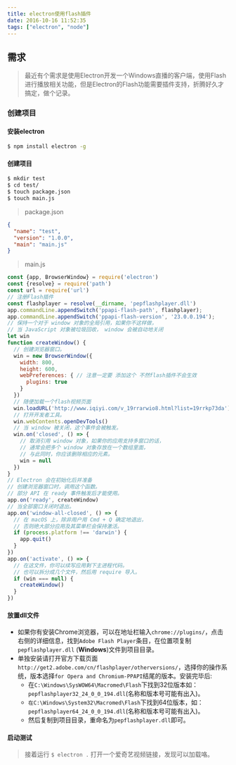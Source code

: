 ```yaml
---
title: electron使用flash插件
date: 2016-10-16 11:52:35
tags: ["electron", "node"]
---
```


## 需求
> 最近有个需求是使用Electron开发一个Windows直播的客户端，使用Flash进行播放相关功能，但是Electron的Flash功能需要插件支持，折腾好久才搞定，做个记录。  
### 创建项目
#### 安装electron  
```bash
$ npm install electron -g
```
#### 创建项目
```bash
$ mkdir test
$ cd test/
$ touch package.json
$ touch main.js
```
> package.json  
```json
{
  "name": "test",
  "version": "1.0.0",
  "main": "main.js"
}
```
> main.js  
```js
const {app, BrowserWindow} = require('electron')
const {resolve} = require('path')
const url = require('url')
// 注册Flash插件
const flashplayer = resolve(__dirname, 'pepflashplayer.dll')
app.commandLine.appendSwitch('ppapi-flash-path', flashplayer);
app.commandLine.appendSwitch('ppapi-flash-version', '23.0.0.194');
// 保持一个对于 window 对象的全局引用，如果你不这样做，
// 当 JavaScript 对象被垃圾回收， window 会被自动地关闭
let win
function createWindow() {
  // 创建浏览器窗口。
  win = new BrowserWindow({
    width: 800,
    height: 600,
    webPreferences: { // 注意一定要 添加这个 不然flash插件不会生效
      plugins: true
    }
  })
  // 随便加载一个flash视频页面
  win.loadURL('http://www.iqiyi.com/v_19rrarwio8.html?list=19rrkp73da')
  // 打开开发者工具。
  win.webContents.openDevTools()
  // 当 window 被关闭，这个事件会被触发。
  win.on('closed', () => {
    // 取消引用 window 对象，如果你的应用支持多窗口的话，
    // 通常会把多个 window 对象存放在一个数组里面，
    // 与此同时，你应该删除相应的元素。
    win = null
  })
}
// Electron 会在初始化后并准备
// 创建浏览器窗口时，调用这个函数。
// 部分 API 在 ready 事件触发后才能使用。
app.on('ready', createWindow)
// 当全部窗口关闭时退出。
app.on('window-all-closed', () => {
  // 在 macOS 上，除非用户用 Cmd + Q 确定地退出，
  // 否则绝大部分应用及其菜单栏会保持激活。
  if (process.platform !== 'darwin') {
    app.quit()
  }
})
app.on('activate', () => {
  // 在这文件，你可以续写应用剩下主进程代码。
  // 也可以拆分成几个文件，然后用 require 导入。
  if (win === null) {
    createWindow()
  }
})
```
#### 放置dll文件
+ 如果你有安装Chrome浏览器，可以在地址栏输入`chrome://plugins/`，点击右侧的详细信息，找到`Adobe Flash Player`条目，在位置项复制`pepflashplayer.dll` (**Windows**)文件到项目目录。
+ 单独安装请打开官方下载页面 `http://get2.adobe.com/cn/flashplayer/otherversions/`，选择你的操作系统，版本选择`for Opera and Chromium-PPAPI`结尾的版本。安装完毕后:
    - 在`C:\Windows\SysWOW64\Macromed\Flash`下找到32位版本如：`pepflashplayer32_24_0_0_194.dll`(名称和版本号可能有出入)。 
    - `在C:\Windows\System32\Macromed\Flash`下找到64位版本，如：`pepflashplayer64_24_0_0_194.dll`(名称和版本号可能有出入)。
    - 然后复制到项目目录，重命名为`pepflashplayer.dll`即可。

#### 启动测试
> 接着运行 `$ electron .` 打开一个爱奇艺视频链接，发现可以加载咯。
